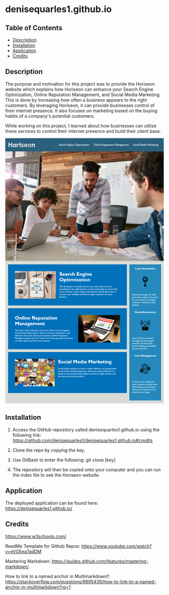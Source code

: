 # denisequarles1.github.io

## Table of Contents
* [Description](#description)
* [Installation](#installation)
* [Application](#application)
* [Credits](#credits)

## Description
The purpose and motivation for this project was to provide the Horiseon website which explains how Horiseon can enhance your Search Engine Optimization, Online Reputation Management, and Social Media Marketing. <br>
This is done by increasing how often a business appears to the right customers. By leveraging Horiseon, it can provide businesses control of their internet presence. 
It also focuses on marketing based on the buying habits of a company's potential customers.<br> 

 While working on this project, I learned about how businesses can utilize these services to control their internet presence and build their client base. <br>
 
 <img src="Website Screenshot.png"> 
 

## Installation
1. Access the GitHub repository called denisequarles1.github.io using the following link: https://github.com/denisequarles1/denisequarles1.github.io#credits

2. Clone the repo by copying the key.

3. Use GitBash to enter the following: git clone [key]

4. The repository will then be copied onto your computer and you can run the index file to see the Horiseon website.

## Application
The deployed application can be found here: https://denisequarles1.github.io/


## Credits
https://www.w3schools.com/

ReadMe Template for Github Repos: https://www.youtube.com/watch?v=eVGEea7adDM

Mastering Markdown: https://guides.github.com/features/mastering-markdown/

How to link to a named anchor in Multimarkdown?:
https://stackoverflow.com/questions/6695439/how-to-link-to-a-named-anchor-in-multimarkdown?rq=1







